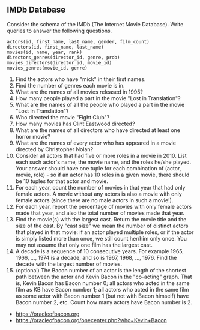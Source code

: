 ## IMDb Database

Consider the schema of the IMDb (The Internet Movie Database). Write queries to answer the following questions. 
```
actors(id, first_name, last_name, gender, film_count)
directors(id, first_name, last_name)
movies(id, name, year, rank)
directors_genres(director_id, genre, prob)
movies_directors(director_id, movie_id)
movies_genres(movie_id, genre)
```

1. Find the actors who have "mick" in their first names.
1. Find the number of genres each movie is in.
1. What are the names of all movies released in 1995?
1. How many people played a part in the movie "Lost in Translation"?
1. What are the names of all the people who played a part in the movie "Lost in Translation"?
1. Who directed the movie "Fight Club"?
1. How many movies has Clint Eastwood directed?
1. What are the names of all directors who have
  directed at least one horror movie?
1. What are the names of every actor who has appeared
  in a movie directed by Christopher Nolan?
1. Consider all actors that had five or more roles in a movie in 2010. List each such actor's name, the movie name, and the roles he/she played. Your answer should have one tuple for each combination of (actor, movie, role) - so if an actor has 10 roles in a given movie, there should be 10 tuples for that actor and movie.
1. For each year, count the number of movies in that year that had only female actors. A movie without any actors is also a movie with only female actors (since there are no male actors in such a movie!).
1. For each year, report the percentage of movies with only female actors made that year, and also the total number of movies made that year.
1. Find the movie(s) with the largest cast. Return the movie title and the size of the cast. By "cast size" we mean the number of distinct actors that played in that movie: if an actor played multiple roles, or if the actor is simply listed more than once, we still count her/him only once. You may not assume that only one film has the largest cast.
1. A decade is a sequence of 10 consecutive years. For example 1965, 1966, ..., 1974 is a decade, and so is 1967, 1968, ..., 1976. Find the decade with the largest number of movies.
1. (optional) The Bacon number of an actor is the length of the shortest path between the actor and Kevin Bacon in the "co-acting" graph. That is, Kevin Bacon has Bacon number 0; all actors who acted in the same film as KB have Bacon number 1; all actors who acted in the same film as some actor with Bacon number 1 (but not with Bacon himself) have Bacon number 2, etc. Count how many actors have Bacon number is 2.
* https://oracleofbacon.org
* https://oracleofbacon.org/onecenter.php?who=Kevin+Bacon
